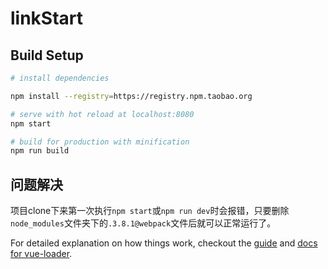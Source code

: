 # linkStart

## Build Setup

``` bash
# install dependencies

npm install --registry=https://registry.npm.taobao.org

# serve with hot reload at localhost:8080
npm start

# build for production with minification
npm run build
```

## 问题解决

项目clone下来第一次执行`npm start`或`npm run dev`时会报错，只要删除`node_modules`文件夹下的`.3.8.1@webpack`文件后就可以正常运行了。

For detailed explanation on how things work, checkout the [guide](http://vuejs-templates.github.io/webpack/) and [docs for vue-loader](http://vuejs.github.io/vue-loader).
